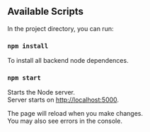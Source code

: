 ## Available Scripts

In the project directory, you can run:

### `npm install`

To install all backend node dependences.


### `npm start`

Starts the Node server.\
Server starts on [http://localhost:5000](http://localhost:5000).

The page will reload when you make changes.\
You may also see errors in the console.